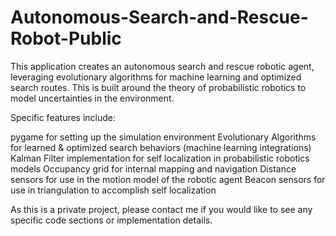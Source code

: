# Autonomous-Search-and-Rescue-Robot-Public
This application creates an autonomous search and rescue robotic agent, leveraging evolutionary algorithms for machine learning and optimized search routes. This is built around the theory of probabilistic robotics to model uncertainties in the environment.

Specific features include:

pygame for setting up the simulation environment
Evolutionary Algorithms for learned & optimized search behaviors (machine learning integrations)
Kalman Filter implementation for self localization in probabilistic robotics models
Occupancy grid for internal mapping and navigation
Distance sensors for use in the motion model of the robotic agent
Beacon sensors for use in triangulation to accomplish self localization

As this is a private project, please contact me if you would like to see any specific code sections or implementation details. 
